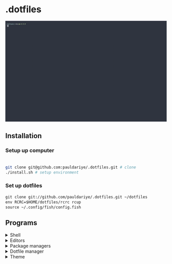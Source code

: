 # .dotfiles

![Screenshot](/screenshot.png?raw=true "Screenshot")

## Installation


### Setup up computer

```bash

git clone git@github.com:pauldariye/.dotfiles.git # clone
./install.sh # setup environment

```

### Set up dotfiles

```
git clone git://github.com/pauldariye/.dotfiles.git ~/dotfiles
env RCRC=$HOME/dotfiles/rcrc rcup
source ~/.config/fish/config.fish
```

## Programs

<details>
    <summary>Shell</summary>
    - [fish](https://fishshell.com/) - fisher as pkg manager
    - [spacefish](https://github.com/matchai/spacefish) - shell prompt
</details>

<details>
    <summary>Editors</summary>
    - [spacevim](https://spacevim.org) w/ neovim
    - [code](https://code.visualstudio.com/)
</details>

<details>
    <summary>Package managers</summary>
    - [brew](http://homebrew.sh/)
    - [asdf](https://asdf-vm.com/)
</details>

<details>
    <summary>Dotfile manager</summary>
    - [rcm](http://thoughtbot.github.io/rcm/rcm.7.html)
</details>

<details>
    <summary>Theme</summary>
    - [nord](https://www.nordtheme.com/)
</details>

